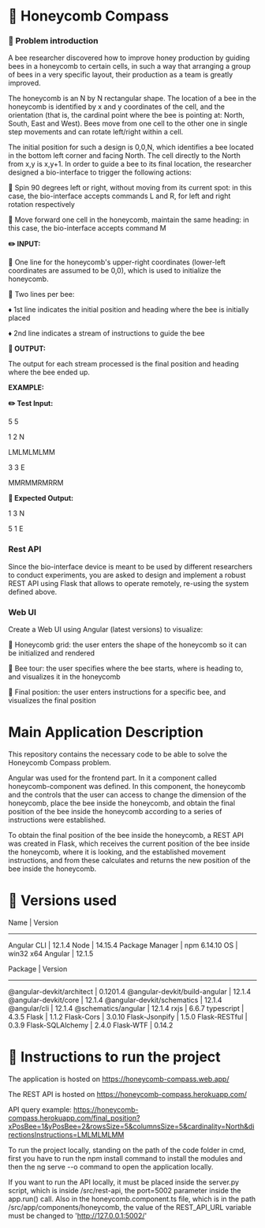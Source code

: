 # :honeybee: Honeycomb Compass
### :page_with_curl: Problem introduction

A bee researcher discovered how to improve honey production by guiding bees in a honeycomb to certain cells, in such a way that arranging a group of bees in a very specific layout, their production as a team is greatly improved.

The honeycomb is an N by N rectangular shape. The location of a bee in the honeycomb is identified by x and y coordinates of the cell, and the orientation (that is, the cardinal point where the bee is pointing at: North, South, East and West). Bees move from one cell to the other one in single step movements and can rotate left/right within a cell.

The initial position for such a design is 0,0,N, which identifies a bee located in the bottom left corner and facing North. The cell directly to the North from x,y is x,y+1.
In order to guide a bee to its final location, the researcher designed a bio-interface to trigger the following actions:

:small_blue_diamond: Spin 90 degrees left or right, without moving from its current spot: in this case, the bio-interface accepts commands L and R, for left and right rotation respectively

:small_blue_diamond: Move forward one cell in the honeycomb, maintain the same heading: in this case, the bio-interface accepts command M

**:pencil2: INPUT:**

:small_blue_diamond: One line for the honeycomb's upper-right coordinates (lower-left coordinates are assumed to be 0,0), which is used to initialize the honeycomb.

:small_blue_diamond: Two lines per bee:

:diamonds: 1st line indicates the initial position and heading where the bee is initially placed

:diamonds: 2nd line indicates a stream of instructions to guide the bee

**:pencil: OUTPUT:**

The output for each stream processed is the final position and heading where the bee ended up.
 
**EXAMPLE:**
 
**:pencil2: Test Input:**
 
5 5

1 2 N

LMLMLMLMM

3 3 E

MMRMMRMRRM
 
**:pencil: Expected Output:**
 
1 3 N

5 1 E

### Rest API
Since the bio-interface device is meant to be used by different researchers to conduct experiments, you are asked to design and implement a robust REST API using Flask that allows to operate remotely, re-using the system defined above.
 
### Web UI
Create a Web UI using Angular (latest versions) to visualize:

:small_blue_diamond: Honeycomb grid: the user enters the shape of the honeycomb so it can be initialized and rendered

:small_blue_diamond: Bee tour: the user specifies where the bee starts, where is heading to, and visualizes it in the honeycomb

:small_blue_diamond: Final position: the user enters instructions for a specific bee, and visualizes the final position

# Main Application Description
This repository contains the necessary code to be able to solve the Honeycomb Compass problem. 

Angular was used for the frontend part. In it a component called honeycomb-component was defined. In this component, the honeycomb and the controls that the user can access to change the dimension of the honeycomb, place the bee inside the honeycomb, and obtain the final position of the bee inside the honeycomb according to a series of instructions were established.

To obtain the final position of the bee inside the honeycomb, a REST API was created in Flask, which receives the current position of the bee inside the honeycomb, where it is looking, and the established movement instructions, and from these calculates and returns the new position of the bee inside the honeycomb. 

# :hammer: Versions used
Name               |      Version
- - - - - - - - - - - - - - - - - - - - - - -
Angular CLI        |      12.1.4
Node               |      14.15.4
Package Manager    |    npm 6.14.10
OS                 |     win32 x64
Angular            |      12.1.5
 
Package                          |               Version
- - - - - - - - - - - - - - - - - - - - - - - - - - - - - - - - - - - - -
@angular-devkit/architect        |               0.1201.4
@angular-devkit/build-angular    |               12.1.4
@angular-devkit/core             |               12.1.4
@angular-devkit/schematics       |               12.1.4
@angular/cli                     |               12.1.4
@schematics/angular              |               12.1.4
rxjs                             |               6.6.7
typescript                       |               4.3.5
Flask                            |               1.1.2
Flask-Cors                       |               3.0.10
Flask-Jsonpify                   |               1.5.0
Flask-RESTful                    |               0.3.9
Flask-SQLAlchemy                 |               2.4.0
Flask-WTF                        |               0.14.2

# :link: Instructions to run the project
The application is hosted on https://honeycomb-compass.web.app/ 

The REST API is hosted on https://honeycomb-compass.herokuapp.com/

API query example: https://honeycomb-compass.herokuapp.com/final_position?xPosBee=1&yPosBee=2&rowsSize=5&columnsSize=5&cardinality=North&directionsInstructions=LMLMLMLMM 

To run the project locally, standing on the path of the code folder in cmd, first you have to run the npm install command to install the modules and then the ng serve --o command to open the application locally.

If you want to run the API locally, it must be placed inside the server.py script, which is inside /src/rest-api, the port=5002 parameter inside the app.run() call. Also in the honeycomb.component.ts file, which is in the path /src/app/components/honeycomb, the value of the REST_API_URL variable must be changed to 'http://127.0.0.1:5002/'